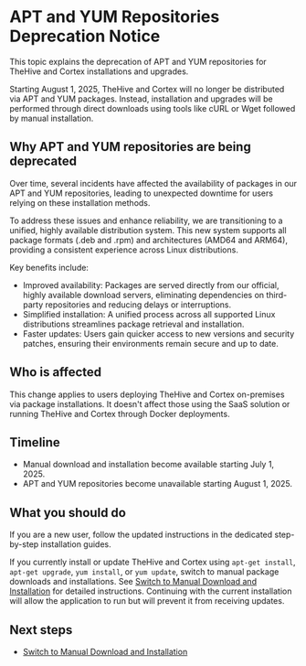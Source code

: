 # APT and YUM Repositories Deprecation Notice

This topic explains the deprecation of APT and YUM repositories for TheHive and Cortex installations and upgrades.

Starting August 1, 2025, TheHive and Cortex will no longer be distributed via APT and YUM packages. Instead, installation and upgrades will be performed through direct downloads using tools like cURL or Wget followed by manual installation.

## Why APT and YUM repositories are being deprecated

Over time, several incidents have affected the availability of packages in our APT and YUM repositories, leading to unexpected downtime for users relying on these installation methods.

To address these issues and enhance reliability, we are transitioning to a unified, highly available distribution system. This new system supports all package formats (.deb and .rpm) and architectures (AMD64 and ARM64), providing a consistent experience across Linux distributions.

Key benefits include:

* Improved availability: Packages are served directly from our official, highly available download servers, eliminating dependencies on third-party repositories and reducing delays or interruptions.
* Simplified installation: A unified process across all supported Linux distributions streamlines package retrieval and installation.
* Faster updates: Users gain quicker access to new versions and security patches, ensuring their environments remain secure and up to date.

## Who is affected

This change applies to users deploying TheHive and Cortex on-premises via package installations. It doesn't affect those using the SaaS solution or running TheHive and Cortex through Docker deployments.

## Timeline

* Manual download and installation become available starting July 1, 2025.
* APT and YUM repositories become unavailable starting August 1, 2025.

## What you should do

If you are a new user, follow the updated instructions in the dedicated step-by-step installation guides.

If you currently install or update TheHive and Cortex using `apt-get install`, `apt-get upgrade`, `yum install`, or `yum update`, switch to manual package downloads and installations. See [Switch to Manual Download and Installation](switch-to-manual-download-installation.md) for detailed instructions. Continuing with the current installation will allow the application to run but will prevent it from receiving updates.

<h2>Next steps</h2>

* [Switch to Manual Download and Installation](switch-to-manual-download-installation.md)